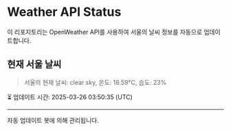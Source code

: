 
# Weather API Status

이 리포지토리는 OpenWeather API를 사용하여 서울의 날씨 정보를 자동으로 업데이트합니다.

## 현재 서울 날씨
> 서울의 현재 날씨: clear sky, 온도: 18.59°C, 습도: 23%

⏳ 업데이트 시간: 2025-03-26 03:50:35 (UTC)

---
자동 업데이트 봇에 의해 관리됩니다.
